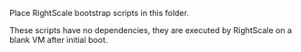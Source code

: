 Place RightScale bootstrap scripts in this folder.

These scripts have no dependencies, they are executed by RightScale on a blank VM after initial boot.
